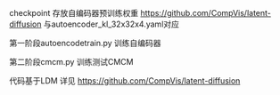 checkpoint 存放自编码器预训练权重 https://github.com/CompVis/latent-diffusion 与autoencoder_kl_32x32x4.yaml对应

第一阶段autoencodetrain.py 训练自编码器

第二阶段cmcm.py 训练测试CMCM

代码基于LDM 详见 https://github.com/CompVis/latent-diffusion
